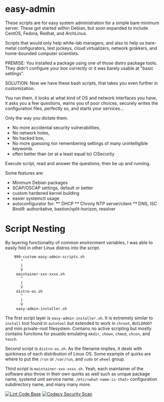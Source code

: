 # easy-admin
These scripts are for easy system administration for a
simple bare minimum server.  These got started within Debian, but soon expanded to include CentOS, Fedora, Redhat, and ArchLinux.  

Scripts that would only help white-lab managers; and also to help us bare-metal configurators, test jockeys, cloud virtualizers, network grokkers, and home-bounded computer scientists.

PREMISE: You installed a package using one of those distro package tools. They didn't configure your box correctly or it was barely usable at "basic settings".

SOLUTION: Now we have these bash scripts, that takes you even further in customization.

You run them,
it looks at what kind of OS and network interfaces you have,
it asks you a few questions, warns you of poor choices,
securely writes the configuration files, perfectly so,
and starts your services...

Only the way you dictate them.

* No more accidental security vulnerabilities,
* No network holes,
* No hacked box,
* No more guessing nor remembering settings of many unintelligible keywords.
* often better than (or at a least equal to) CISecurity

Execute script, read and answer the questions; then be up and running.

Some features are:

* Minimum Debian packages
* SCAP/OSCAP settings, default or better
* custom hardened kernel building
* easier systemctl usage
* autoconfigurator for:
** DHCP
** Chrony NTP server/client
** DNS, ISC Bind9: authoritative, bastion/split-horizon, resolver

Script Nesting
==============
By layering functionality of common environment variables, I was able to easily fold in other Linux distros into the script.

```
    999-custom-easy-admin-scripts.sh
       ^
       |
       V
     maintainer-xxx-xxxx.sh
       ^
       |
       V
     distro-os.sh
       ^
       |
       V
     easy-admin-installer.sh
```

The first script layer is `easy-admin-installer.sh`.  It is extremely similar to `install` tool found in `autotool` but extended to work in `chroot`, `BUILDROOT` and mini private-root filesystem.  Contains no active scripting but mostly contains functions for psuedo emulating `mkdir`, `chown`, `chmod`, `chcon`, and `touch`.

Second script is `distro-os.sh`.  As the filename implies, it deals with quirkiness of each distribution of Linux OS.  Some example of quirks are where to put the `/run` or `/var/run`, and `sudo` or `wheel` group.

Third script is `maintainer-xxx-xxxx.sh`.  Yeah, each maintainer of the software also throw in their own quirks as well such as unique package name, systemd unit service name. `/etc/<what-name-is-that>` configuration subdirectory name, and many many more.

[![Lint Code Base](https://github.com/egberts/easy-admin/actions/workflows/super-linter.yml/badge.svg)](https://github.com/egberts/easy-admin/actions/workflows/super-linter.yml) [![Codacy Security Scan](https://github.com/egberts/easy-admin/actions/workflows/codacy-analysis.yml/badge.svg)](https://github.com/egberts/easy-admin/actions/workflows/codacy-analysis.yml) 
